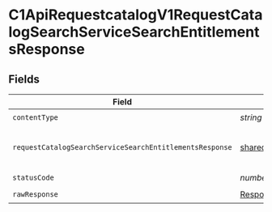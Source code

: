 # C1ApiRequestcatalogV1RequestCatalogSearchServiceSearchEntitlementsResponse


## Fields

| Field                                                                                                                                               | Type                                                                                                                                                | Required                                                                                                                                            | Description                                                                                                                                         |
| --------------------------------------------------------------------------------------------------------------------------------------------------- | --------------------------------------------------------------------------------------------------------------------------------------------------- | --------------------------------------------------------------------------------------------------------------------------------------------------- | --------------------------------------------------------------------------------------------------------------------------------------------------- |
| `contentType`                                                                                                                                       | *string*                                                                                                                                            | :heavy_check_mark:                                                                                                                                  | HTTP response content type for this operation                                                                                                       |
| `requestCatalogSearchServiceSearchEntitlementsResponse`                                                                                             | [shared.RequestCatalogSearchServiceSearchEntitlementsResponse](../../../sdk/models/shared/requestcatalogsearchservicesearchentitlementsresponse.md) | :heavy_minus_sign:                                                                                                                                  | The RequestCatalogSearchServiceSearchEntitlementsResponse message contains a list of results and a nextPageToken if applicable.                     |
| `statusCode`                                                                                                                                        | *number*                                                                                                                                            | :heavy_check_mark:                                                                                                                                  | HTTP response status code for this operation                                                                                                        |
| `rawResponse`                                                                                                                                       | [Response](https://developer.mozilla.org/en-US/docs/Web/API/Response)                                                                               | :heavy_check_mark:                                                                                                                                  | Raw HTTP response; suitable for custom response parsing                                                                                             |